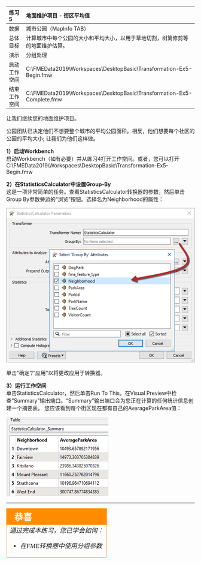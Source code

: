 |  练习5 |  地面维护项目 - 街区平均值 |
| :--- | :--- |
| 数据 | 城市公园（MapInfo TAB） |
| 总体目标 | 计算城市中每个公园的大小和平均大小，以用于草地切割，树篱修剪等的地面维护估算。 |
| 演示 | 分组处理 |
| 启动工作空间 | C:\FMEData2019\Workspaces\DesktopBasic\Transformation-Ex5-Begin.fmw |
| 结束工作空间 | C:\FMEData2019\Workspaces\DesktopBasic\Transformation-Ex5-Complete.fmw |

让我们继续您的地面维护项目。

公园团队已决定他们不想要整个城市的平均公园面积。相反，他们想要每个社区的公园的平均大小; 让我们为他们这样做。

  
**1）启动Workbench**  
 启动Workbench（如有必要）并从练习4打开工作空间。或者，您可以打开C:\FMEData2019\Workspaces\DesktopBasic\Transformation-Ex5-Begin.fmw

  
**2）在StatisticsCalculator中设置Group-By**  
这是一项非常简单的任务。查看StatisticsCalculator转换器的参数，然后单击Group By参数旁边的“浏览”按钮。选择名为Neighborhood的属性：

![](./Images/Img2.243.Ex5.StatsCalcGroupBy.png)

单击“确定”/“应用”以将更改应用于转换器。

  
**3）运行工作空间**  
单击StatisticsCalculator，然后单击Run To This。在Visual Preview中检查“Summary”输出端口。“Summary”输出端口会为您正在计算的任何统计信息创建一个摘要表。
您应该看到每个街区现在都有自己的AverageParkArea值：

![](./Images/Img2.244.Ex5.StatsCalcGroupByVP.png)

---

<!--Exercise Congratulations Section-->

<table style="border-spacing: 0px">
<tr>
<td style="vertical-align:middle;background-color:darkorange;border: 2px solid darkorange">
<i class="fa fa-thumbs-o-up fa-lg fa-pull-left fa-fw" style="color:white;padding-right: 12px;vertical-align:text-top"></i>
<span style="color:white;font-size:x-large;font-weight: bold;font-family:serif">恭喜</span>
</td>
</tr>

<tr>
<td style="border: 1px solid darkorange">
<span style="font-family:serif; font-style:italic; font-size:larger">
通过完成本练习，您已学会如何：
<br>
<ul><li>在FME转换器中使用分组参数</li></ul>
</span>
</td>
</tr>
</table>
